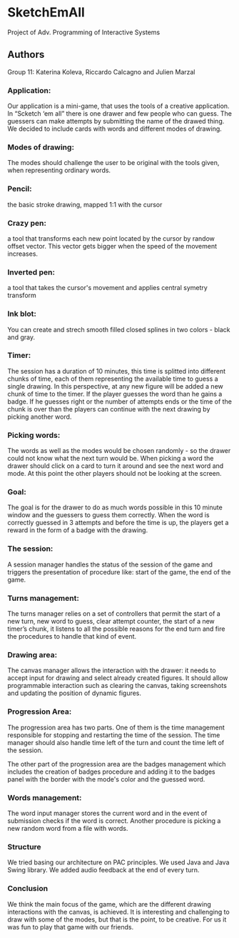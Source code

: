 # SketchEmAll

Project of
Adv. Programming of Interactive Systems

## Authors

Group 11:
Katerina Koleva, Riccardo Calcagno and Julien Marzal

### Application: 
Our application is a mini-game, that uses the tools of a creative application. In “Scketch ‘em all” there is one drawer and few people who can guess. The guessers can make attempts by submitting the name of the drawed thing. We decided to include cards with words and different modes of drawing.

### Modes of drawing: 
The modes should challenge the user to be original with the tools given, when representing ordinary words. 
 
### **Pencil**: 
the basic stroke drawing, mapped 1:1 with the cursor 
### **Crazy pen**: 
a tool that transforms each new point located by the cursor by randow offset vector.  This vector gets bigger when the speed of the movement increases. 
### **Inverted pen**: 
a tool that takes the cursor's movement and applies central symetry transform 
### **Ink blot**: 
You can create and strech smooth filled closed splines in two colors - black and gray.

### Timer: 
The session has a duration of 10 minutes, this time is splitted into different chunks of time, each of them representing the available time to guess a single drawing. In this perspective, at any new figure will be added a new chunk of time to the timer. If the player guesses the word than he gains a badge. If he guesses right or the number of attempts ends or the time of the chunk is over than the players can continue with the next drawing by picking another word.

### Picking words: 
The words as well as the modes would be chosen randomly - so the drawer could not know what the next turn would be. When picking a word the drawer should click on a card to turn it around and see the next word and mode. At this point the other players should not be looking at the screen.

### Goal: 
The goal is for the drawer to do as much words possible in this 10 minute window and the guessers to guess them correctly. When the word is correctly guessed in 3 attempts and before the time is up, the players get a reward in the form of a badge with the drawing.

### The session: 
A session manager handles the status of the session of the game and triggers the presentation of procedure like: start of the game, the end of the game.

### Turns management: 
The turns manager relies on a set of controllers that permit the start of a new turn, new word to guess, clear attempt counter, the start of a new timer’s chunk, it listens to all the possible reasons for the end turn and fire the procedures to handle that kind of event.

### Drawing area: 
The canvas manager allows the interaction with the drawer: it needs to accept input for drawing and select already created figures. It should allow programmable interaction such as clearing the canvas, taking screenshots and updating the position of dynamic figures.

### Progression Area: 
The progression area has two parts. One of them is the time management responsible for stopping and restarting the time of the session. The time manager should also handle time left of the turn and count the time left of the session. 

The other part of the progression area are the badges management which includes the creation of badges procedure and adding it to the badges panel with the border with the mode's color and the guessed word.

### Words management: 
The word input manager stores the current word and in the event of submission checks if the word is correct. Another procedure is picking a new random word from a file with words.

### Structure
We tried basing our architecture on PAC principles. We used Java and Java Swing library. We added audio feedback at the end of every turn.

### Conclusion
We think the main focus of the game, which are the different drawing interactions with the canvas, is achieved. It is interesting and challenging to draw with some of the modes, but that is the point, to be creative. For us it was fun to play that game with our friends.
